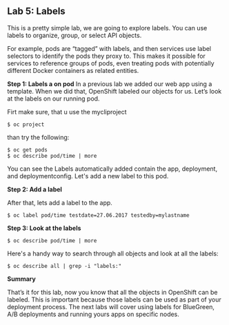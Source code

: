 ## Lab 5: Labels
This is a pretty simple lab, we are going to explore labels. You can use labels to organize, group, or select API objects.

For example, pods are “tagged” with labels, and then services use label selectors to identify the pods they proxy to. This makes it possible for services to reference groups of pods, even treating pods with potentially different Docker containers as related entities.

**Step 1: Labels a on pod**
In a previous lab we added our web app using a template. When we did that, OpenShift labeled our objects for us. Let’s look at the labels on our running pod.

Firt make sure, that u use the mycliproject

```
$ oc project
```

than try the following:
```
$ oc get pods
$ oc describe pod/time | more
```
You can see the Labels automatically added contain the app, deployment, and deploymentconfig. Let's add a new label to this pod.

**Step 2: Add a label**

After that, lets add a label to the app.
```
$ oc label pod/time testdate=27.06.2017 testedby=mylastname
```

**Step 3: Look at the labels**

```
$ oc describe pod/time | more
```

Here's a handy way to search through all objects and look at all the labels:

```
$ oc describe all | grep -i "labels:"
```

**Summary**

That’s it for this lab, now you know that all the objects in OpenShift can be labeled. This is important because those labels can be used as part of your deployment process. The next labs will cover using labels for BlueGreen, A/B deployments and running yours apps on specific nodes.
